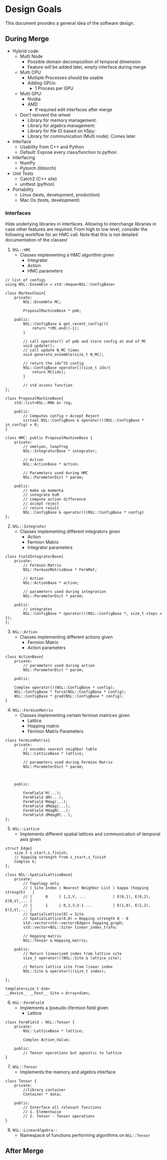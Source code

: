 # Design Goals

This document provides a general idea of the software design.

## During Merge

* Hybrid code:
    * Multi Node
        * Possible domain decomposition of temporal dimension
        * Feature will be added later, empty interface during merge
    * Multi CPU
        * Multiple Processes should be usable
        * Adding GPUs:
            * 1 Process per GPU
    * Multi GPU:
        * Nvidia
        * AMD
            * If required edit interfaces after merge
    * Don't reinvent the wheel
        * Library for memory management:
        * Library for algebra management:
        * Library for file IO based on h5py:
        * Library for communication (Multi node): Comes later
* Interface
    * Usability from C++ and Python
    * Default: Expose every class/function to python
* Interfacing
    * NumPy
    * Pytorch (libtorch)
* Unit Tests
    * Catch2 (C++ site)
    * unittest (python)
* Portability
    * Linux (tests, development, production)
    * Mac Os (tests, development)

### Interfaces

Hide underlying libraries in interfaces.
Allowing to interchange libraries in case other features are required.
From high to low level, consider the following workflow for an HMC call.
Note that this is not detailed documentation of the classes!

1. `NSL::HMC`
    * Classes implementing a HMC algorithm given
        * Integrator
        * Action
        * HMC parameters

```
// list of configs
using NSL::Ensemble = std::deque<NSL::ConfigBase>

class MarkovChain{
    private:
        NSL::Ensemble MC;

        ProposalMachineBase * pmb;

    public:
        NSL::ConfigBase & get_recent_config(){
            return *(MC.end()-1);
        }

        // call operator() of pmb and store config at end of MC
        void update();
        // call update N_MC times
        void generate_ensemble(size_t N_MC);

        // return the idx^th config
        NSL::ConfigBase operator[](size_t idx){
            return MC[idx];
        }

        // std access function
};

class ProposalMachineBase{
    std::list<NSL::RNG &> rng;

    public:
        // Computes config + Accept Reject
        virtual NSL::ConfigBase & operator()(NSL::ConfigBase * in_config) = 0;
}

class HMC: public ProposalMachineBase {
    private:
        // omelyan, leapfrog
        NSL::IntegratorBase * integrator;

        // Action
        NSL::ActionBase * action;

        // Parameters used during HMC
        NSL::ParameterDict * param;

    public:
        // make up momenta
        // integrate EoM
        // compute action difference
        // accept reject
        // return result
        NSL::ConfigBase & operator()(NSL::ConfigBase * config)
};
```
2. `NSL::Integrator`
    * Classes implementing different integrators given
        * Action
        * Fermion Matrix
        * Integrator parameters

```
class FieldIntegratorBase{
    private:
        // Fermion Matrix
        NSL::FermionMatrixBase * FermMat;  

        // Action
        NSL::ActionBase * action;

        // parameters used during integration
        NSL::ParameterDict * param;

    public:
        // integrates
        NSL::ConfigBase * operator()(NSL::ConfigBase *, size_t steps = 1);
};
```
3. `NSL::Action`
    * Classes implementing different actions given
        * Fermion Matrix
        * Action parameters

```
class ActionBase{
    private:
        // parameters used during action
        NSL::ParameterDict * param;

    public:

    Complex operator()(NSL::ConfigBase * config);
    NSL::ConfigBase * force(NSL::ConfigBase * config);
    NSL::ConfigBase * grad(NSL::ConfigBase * config);
}
```
4. `NSL::FermionMatrix`
    * Classes implementing certain fermion matrices given
        * Lattice
        * Hopping matrix
        * Fermion Matrix Parameters

```
class FermionMatrix{
    private:
        // encodes nearest neighbor table
        NSL::LatticeBase * lattice;

        // parameters used during Fermion Matrix
        NSL::ParameterDict * param;



    public:

        FermField M(...);
        FermField dM(...);
        FermField Mdag(...);
        FermField dMdag(...);
        FermField MdagM(...);
        FermField dMdagM(...);
};
```
5. `NSL::Lattice`
    * Implements different spatial lattices and communication of temporal axis given

```
struct Edge{
    size_t s_start,s_finish;
    // hopping strength from s_start,s_finish
    Complex k;
};

class NSL::SpatialLatticeBase{
    private:
        // Topology only
        // | Site Index | Nearest Neighbor List | kappa (hopping strength)   |
        // |      0     | 1,2,V, ...            | E(0,1), E(0,2), E(0,V),... |
        // |      1     | 0,2,3,V-1 ...         | E(1,0), E(1,2), E(1,V),... |
        // SpatialLattice[0] = Site
        // SpatialLattice(0,0) = Hopping strength 0 - 0
        std::vector<std::vector<Edge>> hopping_graph;
        std::vector<NSL::Site> linear_index_trafo;

        // Hopping matrix
        NSL::Tensor & Hopping_matrix;

    public:
        // Return linearized index from lattice site
        size_t operator()(NSL::Site & lattice_site);

        // Return lattice site from linear index
        NSL::Site & operator()(size_t index);

};

template<size_t dim>
__device__ __host__ Site = Array<dim>;
```
6. `NSL::FermField`
    * Implements a (pseudo-)fermion field given
        * Lattice

```
class FermField : NSL::Tensor {
    private:
        NSL::LatticeBase * lattice;

        Complex Action_Value;

    public:
        // Tensor operations but agnostic to lattice
}
```
7. `NSL::Tensor`
    * Implements the memory and algebra interface

```
class Tensor {
    private:
        //library container
        Container * data;

    public:
        // Interface all relevant functions
        // 1. Elementwise
        // 2. Tensor - Tensor operations
}
```
8. `NSL::LinearAlgebra::`
    * Namespace of functions performing algorithms on `NSL::Tensor`

## After Merge
